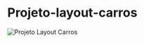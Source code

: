 # Projeto-layout-carros

![Projeto Layout Carros](https://github.com/edpogoncalves/Projeto-layout-carros/assets/99685562/4ca9c9ba-b00a-4513-a34d-67d0205106c7)

